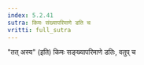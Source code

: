 ```yaml
---
index: 5.2.41
sutra: किमः संख्यापरिमाणे डति च
vritti: full_sutra
---
```


"तत् अस्य" (इति) किमः सङ्ख्यापरिमाणे डतिः, वतुप् च 
